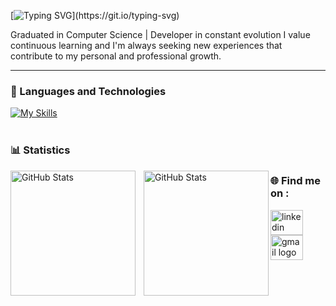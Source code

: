 [![Typing SVG](https://readme-typing-svg.demolab.com?font=Fira+Code&pause=1000&width=435&lines=I'm+Igor;Welcome+!)](https://git.io/typing-svg)

Graduated in Computer Science | Developer in constant evolution
I value continuous learning and I'm always seeking new experiences that contribute to my personal and professional growth.

---

### 🤖 Languages and Technologies

[![My Skills](https://skillicons.dev/icons?i=java,cs,git&theme=dark)](https://skillicons.dev)
<br/>
<br/>

### 📊 Statistics

<p>
  <img 
    align="left" 
    alt="GitHub Stats" 
    height="200" 
    style="padding-right: 10px;" 
    src="https://github-readme-stats.vercel.app/api?username=IgorMiyada&show_icons=true&theme=tokyonight&include_all_commits=true&locale=pt-br" 
  />

<img 
      align="left" 
      alt="GitHub Stats" 
      height="200" 
      src="https://github-readme-stats.vercel.app/api/top-langs/?username=igormiyada&theme=tokyonight&layout=compact&custom_title=Tecnologias&langs_count=9" 
  />

</p>



###  🌐 Find me on : 

<a href = "https://www.linkedin.com/in/igor-miyada/" target = "_blank">
    <img src = "https://skillicons.dev/icons?i=linkedin" width = "52" height = "40" alt = "linkedin logo" />
  </a>
  
<a href="mailto:igormiyada@gmail.com" target="_blank">
  <img src="https://skillicons.dev/icons?i=gmail" width="52" height="40" alt="gmail logo" />
</a>
